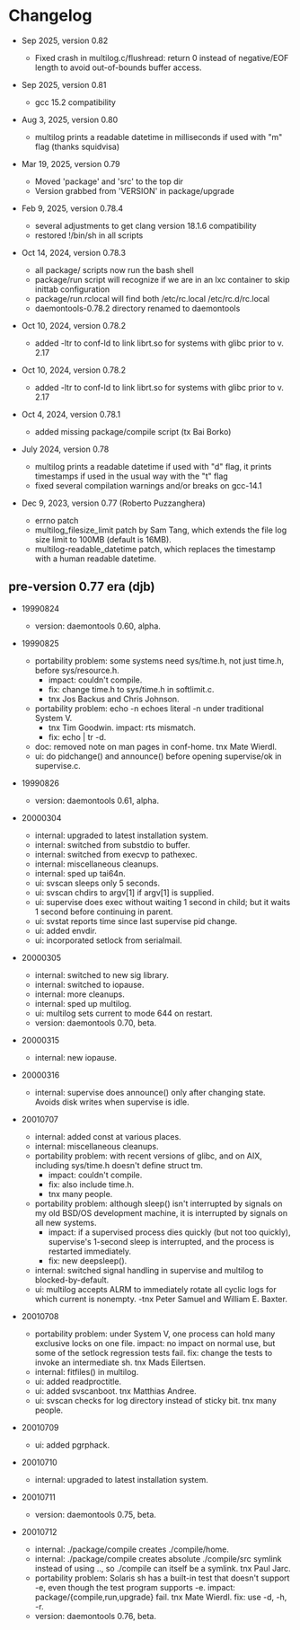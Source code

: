 # Changelog

- Sep 2025, version 0.82
  - Fixed crash in multilog.c/flushread: return 0 instead of negative/EOF length to avoid
    out-of-bounds buffer access.

- Sep 2025, version 0.81
  - gcc 15.2 compatibility

- Aug 3, 2025, version 0.80
  - multilog prints a readable datetime in milliseconds if used with "m" flag (thanks squidvisa)

- Mar 19, 2025, version 0.79
  - Moved 'package' and 'src' to the top dir
  - Version grabbed from 'VERSION' in package/upgrade

- Feb 9, 2025,  version 0.78.4
  - several adjustments to get clang version 18.1.6 compatibility
  - restored !/bin/sh in all scripts

- Oct 14, 2024, version 0.78.3
  - all package/ scripts now run the bash shell
  - package/run script will recognize if we are in an lxc container to skip inittab configuration
  - package/run.rclocal will find both /etc/rc.local /etc/rc.d/rc.local
  - daemontools-0.78.2 directory renamed to daemontools

- Oct 10, 2024, version 0.78.2
  - added -ltr to conf-ld to link librt.so for systems with glibc prior to v. 2.17

- Oct 10, 2024, version 0.78.2
  - added -ltr to conf-ld to link librt.so for systems with glibc prior to v. 2.17

- Oct 4, 2024,  version 0.78.1
  - added missing package/compile script (tx Bai Borko)

- July 2024, version 0.78
  - multilog prints a readable datetime if used with "d" flag, it prints timestamps if used in the usual way with the "t" flag
  - fixed several compilation warnings and/or breaks on gcc-14.1

- Dec 9, 2023,  version 0.77 (Roberto Puzzanghera)
  - errno patch
  - multilog_filesize_limit patch by Sam Tang, which extends the file log size limit to 100MB (default is 16MB).
  - multilog-readable_datetime patch, which replaces the timestamp with a human readable datetime.


## pre-version 0.77 era (djb)

- 19990824
  - version: daemontools 0.60, alpha.

- 19990825
  - portability problem: some systems need sys/time.h, not just time.h, before sys/resource.h.
    - impact: couldn't compile.
    - fix: change time.h to sys/time.h in softlimit.c.
    - tnx Jos Backus and Chris Johnson.
  - portability problem: echo -n echoes literal -n under traditional System V.
    - tnx Tim Goodwin. impact: rts mismatch.
    - fix: echo | tr -d.
  - doc: removed note on man pages in conf-home. tnx Mate Wierdl.
  - ui: do pidchange() and announce() before opening supervise/ok in supervise.c.

- 19990826
  - version: daemontools 0.61, alpha.

- 20000304
  - internal: upgraded to latest installation system.
  - internal: switched from substdio to buffer.
  - internal: switched from execvp to pathexec.
  - internal: miscellaneous cleanups.
  - internal: sped up tai64n.
  - ui: svscan sleeps only 5 seconds.
  - ui: svscan chdirs to argv[1] if argv[1] is supplied.
  - ui: supervise does exec without waiting 1 second in child; but it waits 1 second before continuing in parent.
  - ui: svstat reports time since last supervise pid change.
  - ui: added envdir.
  - ui: incorporated setlock from serialmail.

- 20000305
  - internal: switched to new sig library.
  - internal: switched to iopause.
  - internal: more cleanups.
  - internal: sped up multilog.
  - ui: multilog sets current to mode 644 on restart.
  - version: daemontools 0.70, beta.

- 20000315
  - internal: new iopause.

- 20000316
  - internal: supervise does announce() only after changing state. Avoids disk writes when supervise is idle.

- 20010707
  - internal: added const at various places.
  - internal: miscellaneous cleanups.
  - portability problem: with recent versions of glibc, and on AIX, including sys/time.h doesn't define struct tm.
    - impact: couldn't compile.
    - fix: also include time.h.
    - tnx many people.
  - portability problem: although sleep() isn't interrupted by signals on my old BSD/OS development machine, it is
interrupted by signals on all new systems.
    - impact: if a supervised process dies quickly (but not too quickly), supervise's 1-second sleep is interrupted,
and the process is restarted immediately.
    - fix: new deepsleep().
  - internal: switched signal handling in supervise and multilog to blocked-by-default.
  - ui: multilog accepts ALRM to immediately rotate all cyclic logs for which current is nonempty.
    -tnx Peter Samuel and William E. Baxter.

- 20010708
  - portability problem: under System V, one process can hold many exclusive locks on one file. impact: no impact on normal
use, but some of the setlock regression tests fail. fix: change the tests to invoke an intermediate sh. tnx Mads Eilertsen.
  - internal: fitfiles() in multilog.
  - ui: added readproctitle.
  - ui: added svscanboot. tnx Matthias Andree.
  - ui: svscan checks for log directory instead of sticky bit. tnx many people.

- 20010709
  - ui: added pgrphack.

- 20010710
  - internal: upgraded to latest installation system.

- 20010711
  - version: daemontools 0.75, beta.

- 20010712
  - internal: ./package/compile creates ./compile/home.
  - internal: ./package/compile creates absolute ./compile/src symlink instead of using .., so ./compile can itself be
a symlink. tnx Paul Jarc.
  - portability problem: Solaris sh has a built-in test that doesn't support -e, even though the test program supports -e.
impact: package/{compile,run,upgrade} fail. tnx Mate Wierdl. fix: use -d, -h, -r.
  - version: daemontools 0.76, beta.
